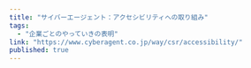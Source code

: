```yaml
---
title: "サイバーエージェント：アクセシビリティへの取り組み"
tags:
  - "企業ごとのやっていきの表明"
link: "https://www.cyberagent.co.jp/way/csr/accessibility/"
published: true
---
```

